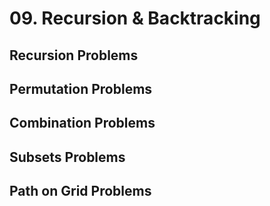 # 09. Recursion & Backtracking
## Recursion Problems
## Permutation Problems
## Combination Problems
## Subsets Problems
## Path on Grid Problems